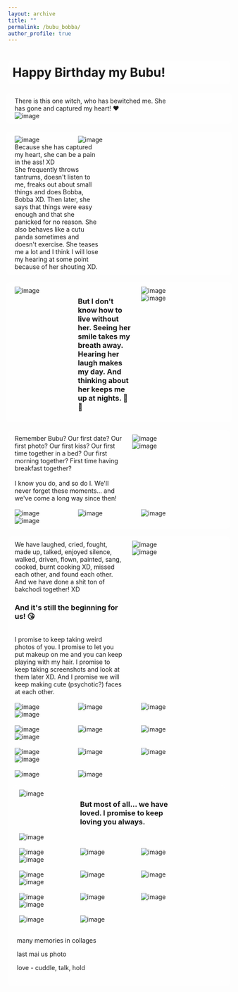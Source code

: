 ```yaml
---
layout: archive
title: ""
permalink: /bubu_bobba/
author_profile: true
---
```


<style>
body {
  background-image: url('https://github.com/maitrey-gramo/maitrey-gramo.github.io/assets/111958072/48dfe3af-41bb-4279-8a34-fdeba77e44fd');
  background-repeat: no-repeat;
  background-attachment: fixed; 
  background-size: cover;
}
  
/* Float four columns side by side */
.column {
  float: left;
  width: 25%;
  padding: 0 10px;
}

/* Remove extra left and right margins, due to padding in columns */
.row {margin: 0 -5px;}

/* Clear floats after the columns */
.row:after {
  content: "";
  display: table;
  clear: both;
}

/* Style the counter cards */
.card {
<!--   box-shadow: 0 4px 8px 0 rgba(0, 0, 0, 0.2); /* this adds the "card" effect */ -->
  padding: 16px;
<!--   text-align: center; -->
<!--   background-color: #f1f1f1; -->
}

/* Responsive columns - one column layout (vertical) on small screens */
@media screen and (max-width: 600px) {
  .column {
    width: 100%;
    display: block;
    margin-bottom: 20px;
  }
}
  
a:link {
  text-decoration: none;
}

#rcorners {
  border-radius: 10px;
  background: rgba(255, 255, 255, 0.5);
  background-position: left top;
  background-repeat: repeat;
  padding: 10px;
}
  
</style>

<h1 id="rcorners">Happy Birthday my Bubu!</h1>

<div class="row" id="rcorners">
  <div class="column" style="width: 70%;">
    <div class="card">
      There is this one witch, who has bewitched me. She has gone and captured my heart! ❤️
    </div>
  </div>
  <div class="column">
    <div class="card">
      <img alt="image" src="https://maitrey-gramo.github.io/images/bubu/b1.png"/>
    </div>
  </div>
</div>
<br>

<div class="row" id="rcorners">
  <div class="column">
    <div class="card">
      <img alt="image" src="https://maitrey-gramo.github.io/images/bubu/b2.jpg"/>
    </div>
  </div>
  <div class="column">
    <div class="card">
      <img alt="image" src="https://maitrey-gramo.github.io/images/bubu/b3.jpg"/>
    </div>
  </div>
  <div class="column" style="width: 40%;">
    <div class="card">
      Because she has captured my heart, she can be a pain in the ass! XD<br>
      She frequently throws tantrums, doesn't listen to me, freaks out about small things and does Bobba, Bobba XD. Then later, she says that things were easy enough and that she panicked for no reason. She also behaves like a cutu panda sometimes and doesn't exercise. She teases me a lot and I think I will lose my hearing at some point because of her shouting XD.
    </div>
  </div>
</div>
<br>

<div class="row" id="rcorners">
  <div class="column">
    <div class="card">
      <img alt="image" src="https://maitrey-gramo.github.io/images/bubu/b4.jpg"/>
    </div>
  </div>
  <div class="column">
    <div class="card">
      <h3>But I don't know how to live without her. Seeing her smile takes my breath away. Hearing her laugh makes my day. And thinking about her keeps me up at nights. 🥰🥰</h3>
    </div>
  </div>
  <div class="column">
    <div class="card">
      <img alt="image" src="https://maitrey-gramo.github.io/images/bubu/b5.jpg"/>
    </div>
  </div>
  <div class="column">
    <div class="card">
      <img alt="image" src="https://maitrey-gramo.github.io/images/bubu/b6.jpg"/>
    </div>
  </div>
</div>
<br>

<div id="rcorners">
<div class="row">
  <div class="column" style="width: 50%;">
    <div class="card">
      Remember Bubu? Our first date? Our first photo? Our first kiss? Our first time together in a bed? Our first morning together? First time having breakfast together?<br><br>I know you do, and so do I. We'll never forget these moments... and we've come a long way since then!
    </div>
  </div>
  <div class="column">
    <div class="card">
      <img alt="image" src="https://maitrey-gramo.github.io/images/bubu/f1.jpg"/>
    </div>
  </div>
  <div class="column">
    <div class="card">
      <img alt="image" src="https://maitrey-gramo.github.io/images/bubu/f2.jpg"/>
    </div>
  </div>
</div>
<br>
<div class="row">
  <div class="column">
    <div class="card">
      <img alt="image" src="https://maitrey-gramo.github.io/images/bubu/f3.jpg"/>
    </div>
  </div>
  <div class="column">
    <div class="card">
      <img alt="image" src="https://maitrey-gramo.github.io/images/bubu/f4.jpg"/>
    </div>
  </div>
  <div class="column">
    <div class="card">
      <img alt="image" src="https://maitrey-gramo.github.io/images/bubu/f5.jpg"/>
    </div>
  </div>
  <div class="column">
    <div class="card">
      <img alt="image" src="https://maitrey-gramo.github.io/images/bubu/f6.jpg"/>
    </div>
  </div>
</div>
</div>
<br>

<div id="rcorners">
<div class="row">
  <div class="column" style="width: 50%;">
    <div class="card">
      We have laughed, cried, fought, made up, talked, enjoyed silence, walked, driven, flown, painted, sang, cooked, burnt cooking XD, missed each other, and found each other. And we have done a shit ton of bakchodi together! XD<br>
      <h3>And it's still the beginning for us! 😘</h3><br>
      I promise to keep taking weird photos of you. I promise to let you put makeup on me and you can keep playing with my hair. I promise to keep taking screenshots and look at them later XD. And I promise we will keep making cute (psychotic?) faces at each other.
    </div>
  </div>
  <div class="column">
    <div class="card">
      <img alt="image" src="https://maitrey-gramo.github.io/images/bubu/s1.jpg"/>
    </div>
  </div>
  <div class="column">
    <div class="card">
      <img alt="image" src="https://maitrey-gramo.github.io/images/bubu/s2.png"/>
    </div>
  </div>
</div>
<br>
<div class="row">
  <div class="column">
    <div class="card">
      <img alt="image" src="https://maitrey-gramo.github.io/images/bubu/s3.jpg"/>
    </div>
  </div>
  <div class="column">
    <div class="card">
      <img alt="image" src="https://maitrey-gramo.github.io/images/bubu/s4.jpg"/>
    </div>
  </div>
  <div class="column">
    <div class="card">
      <img alt="image" src="https://maitrey-gramo.github.io/images/bubu/s5.jpg"/>
    </div>
  </div>
  <div class="column">
    <div class="card">
      <img alt="image" src="https://maitrey-gramo.github.io/images/bubu/s6.jpg"/>
    </div>
  </div>
</div>
<br>
<div class="row">
  <div class="column">
    <div class="card">
      <img alt="image" src="https://maitrey-gramo.github.io/images/bubu/s7.jpg"/>
    </div>
  </div>
  <div class="column">
    <div class="card">
      <img alt="image" src="https://maitrey-gramo.github.io/images/bubu/s8.jpg"/>
    </div>
  </div>
  <div class="column">
    <div class="card">
      <img alt="image" src="https://maitrey-gramo.github.io/images/bubu/s9.jpg"/>
    </div>
  </div>
  <div class="column">
    <div class="card">
      <img alt="image" src="https://maitrey-gramo.github.io/images/bubu/s10.png"/>
    </div>
  </div>
</div>
<br>
<div class="row">
  <div class="column">
    <div class="card">
      <img alt="image" src="https://maitrey-gramo.github.io/images/bubu/s11.jpg"/>
    </div>
  </div>
  <div class="column">
    <div class="card">
      <img alt="image" src="https://maitrey-gramo.github.io/images/bubu/s12.jpg"/>
    </div>
  </div>
  <div class="column">
    <div class="card">
      <img alt="image" src="https://maitrey-gramo.github.io/images/bubu/s13.png"/>
    </div>
  </div>
  <div class="column">
    <div class="card">
      <img alt="image" src="https://maitrey-gramo.github.io/images/bubu/s14.png"/>
    </div>
  </div>
</div>
<br>
<div class="row">
  <div class="column">
    <div class="card">
      <img alt="image" src="https://maitrey-gramo.github.io/images/bubu/s15.jpg"/>
    </div>
  </div>
  <div class="column">
    <div class="card">
      <img alt="image" src="https://maitrey-gramo.github.io/images/bubu/s16.jpg"/>
    </div>
  </div>
</div>
<br>









<div id="rcorners">
<div class="row">
  <div class="column">
    <div class="card">
      <img alt="image" src="https://maitrey-gramo.github.io/images/bubu/l1.jpg"/>
    </div>
  </div>
  <div class="column" style="width: 50%;">
    <div class="card">
      <h3>But most of all... we have loved. I promise to keep loving you always.</h3>
    </div>
  </div>
  <div class="column">
    <div class="card">
      <img alt="image" src="https://maitrey-gramo.github.io/images/bubu/l2.jpg"/>
    </div>
  </div>
</div>
<br>
<div class="row">
  <div class="column">
    <div class="card">
      <img alt="image" src="https://maitrey-gramo.github.io/images/bubu/l3.jpg"/>
    </div>
  </div>
  <div class="column">
    <div class="card">
      <img alt="image" src="https://maitrey-gramo.github.io/images/bubu/l4.jpg"/>
    </div>
  </div>
  <div class="column">
    <div class="card">
      <img alt="image" src="https://maitrey-gramo.github.io/images/bubu/l5.jpg"/>
    </div>
  </div>
  <div class="column">
    <div class="card">
      <img alt="image" src="https://maitrey-gramo.github.io/images/bubu/l6.jpg"/>
    </div>
  </div>
</div>
<br>
<div class="row">
  <div class="column">
    <div class="card">
      <img alt="image" src="https://maitrey-gramo.github.io/images/bubu/l7.jpg"/>
    </div>
  </div>
  <div class="column">
    <div class="card">
      <img alt="image" src="https://maitrey-gramo.github.io/images/bubu/l8.jpg"/>
    </div>
  </div>
  <div class="column">
    <div class="card">
      <img alt="image" src="https://maitrey-gramo.github.io/images/bubu/l9.jpg"/>
    </div>
  </div>
  <div class="column">
    <div class="card">
      <img alt="image" src="https://maitrey-gramo.github.io/images/bubu/l10.jpg"/>
    </div>
  </div>
</div>
<br>
<div class="row">
  <div class="column">
    <div class="card">
      <img alt="image" src="https://maitrey-gramo.github.io/images/bubu/l11.jpg"/>
    </div>
  </div>
  <div class="column">
    <div class="card">
      <img alt="image" src="https://maitrey-gramo.github.io/images/bubu/l12.jpg"/>
    </div>
  </div>
  <div class="column">
    <div class="card">
      <img alt="image" src="https://maitrey-gramo.github.io/images/bubu/l13.jpg"/>
    </div>
  </div>
  <div class="column">
    <div class="card">
      <img alt="image" src="https://maitrey-gramo.github.io/images/bubu/l14.jpg"/>
    </div>
  </div>
</div>
<br>
<div class="row">
  <div class="column">
    <div class="card">
      <img alt="image" src="https://maitrey-gramo.github.io/images/bubu/l15.jpg"/>
    </div>
  </div>
  <div class="column">
    <div class="card">
      <img alt="image" src="https://maitrey-gramo.github.io/images/bubu/l16.jpg"/>
    </div>
  </div>
</div>
<br>

many memories in collages

last mai us photo

love - cuddle, talk, hold

